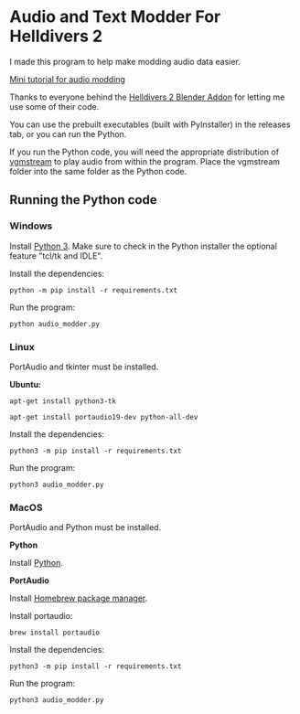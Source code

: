# Audio and Text Modder For Helldivers 2

I made this program to help make modding audio data easier.

[Mini tutorial for audio modding](https://docs.google.com/document/d/e/2PACX-1vT5mFXlk0iPGF-yoR3hMPrws3iPa4cY5O6PjzLcgz3Jj9vHUh5mYN1P1uWb6QiPA8K5rcvac929icV2/pub)

Thanks to everyone behind the [Helldivers 2 Blender Addon](https://github.com/Boxofbiscuits97/HD2SDK-CommunityEdition) for letting me use some of their code.

You can use the prebuilt executables (built with PyInstaller) in the releases tab, or you can run the Python.

If you run the Python code, you will need the appropriate distribution of [vgmstream](https://vgmstream.org/) to play audio from within the program. Place the vgmstream folder into the same folder as the Python code.

## Running the Python code

### Windows
Install [Python 3](https://www.python.org/downloads/windows/). Make sure to check in the Python installer the optional feature "tcl/tk and IDLE".

Install the dependencies:

```python -m pip install -r requirements.txt```

Run the program:

```python audio_modder.py```

### Linux
PortAudio and tkinter must be installed.

**Ubuntu:**

```apt-get install python3-tk```

```apt-get install portaudio19-dev python-all-dev```


Install the dependencies:

```python3 -m pip install -r requirements.txt```

Run the program:

```python3 audio_modder.py```


### MacOS
PortAudio and Python must be installed.

**Python**

Install [Python](https://www.python.org/downloads/macos/).

**PortAudio**

Install [Homebrew package manager](https://brew.sh/).

Install portaudio:

```brew install portaudio```



Install the dependencies:

```python3 -m pip install -r requirements.txt```

Run the program:

```python3 audio_modder.py```

